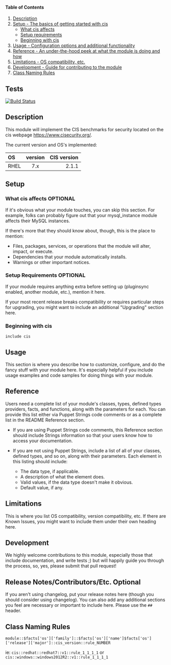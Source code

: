 #### Table of Contents

1. [Description](#description)
2. [Setup - The basics of getting started with cis](#setup)
    * [What cis affects](#what-cis-affects)
    * [Setup requirements](#setup-requirements)
    * [Beginning with cis](#beginning-with-cis)
3. [Usage - Configuration options and additional functionality](#usage)
4. [Reference - An under-the-hood peek at what the module is doing and how](#reference)
5. [Limitations - OS compatibility, etc.](#limitations)
6. [Development - Guide for contributing to the module](#development)
7. [Class Naming Rules](#ClassNamingRules)

## Tests

[![Build Status](https://travis-ci.org/onzyone/cis.svg?branch=master)](https://travis-ci.org/onzyone/cis)

## Description

This module will implement the CIS benchmarks for security located on the cis webpage https://www.cisecurity.org/.

The current version and OS's implemented:

| OS     | version   | CIS version  |
| :----- | :------:  | -----------: |
| RHEL   | 7.x       | 2.1.1        |

## Setup

### What cis affects **OPTIONAL**

If it's obvious what your module touches, you can skip this section. For example, folks can probably figure out that your mysql_instance module affects their MySQL instances.

If there's more that they should know about, though, this is the place to mention:

* Files, packages, services, or operations that the module will alter, impact, or execute.
* Dependencies that your module automatically installs.
* Warnings or other important notices.

### Setup Requirements **OPTIONAL**

If your module requires anything extra before setting up (pluginsync enabled, another module, etc.), mention it here. 
  
If your most recent release breaks compatibility or requires particular steps for upgrading, you might want to include an additional "Upgrading" section here.

### Beginning with cis  

`include cis`

## Usage

This section is where you describe how to customize, configure, and do the fancy stuff with your module here. It's especially helpful if you include usage examples and code samples for doing things with your module.

## Reference

Users need a complete list of your module's classes, types, defined types providers, facts, and functions, along with the parameters for each. You can provide this list either via Puppet Strings code comments or as a complete list in the README Reference section.

* If you are using Puppet Strings code comments, this Reference section should include Strings information so that your users know how to access your documentation.

* If you are not using Puppet Strings, include a list of all of your classes, defined types, and so on, along with their parameters. Each element in this listing should include:

  * The data type, if applicable.
  * A description of what the element does.
  * Valid values, if the data type doesn't make it obvious.
  * Default value, if any.

## Limitations

This is where you list OS compatibility, version compatibility, etc. If there are Known Issues, you might want to include them under their own heading here.

## Development

We highly welcome contributions to this module, especially those that include documentation, and write tests ;) but will happily guide you through the process, so, yes, please submit that pull request!

## Release Notes/Contributors/Etc. **Optional**

If you aren't using changelog, put your release notes here (though you should consider using changelog). You can also add any additional sections you feel are necessary or important to include here. Please use the `## ` header. 


## Class Naming Rules

`module::$facts['os']['family']::$facts['os']['name']$facts['os']['release']['major']::cis_version::rule_NUMBER`

ie: `cis::redhat::redhat7::v1::rule_1_1_1_1` or `cis::windows::windows2012R2::v1::rule_1_1_1_1`
